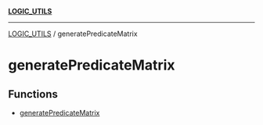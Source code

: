 [**LOGIC_UTILS**](../README.md)

***

[LOGIC_UTILS](../README.md) / generatePredicateMatrix

# generatePredicateMatrix

## Functions

- [generatePredicateMatrix](functions/generatePredicateMatrix.md)
